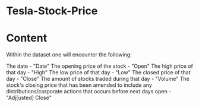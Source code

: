 # Tesla-Stock-Price
# Content
Within the dataset one will encounter the following:

The date - "Date"
The opening price of the stock - "Open"
The high price of that day - "High"
The low price of that day - "Low"
The closed price of that day - "Close"
The amount of stocks traded during that day - "Volume"
The stock's closing price that has been amended to include any distributions/corporate actions that occurs before next days open - "Adj[usted] Close"
